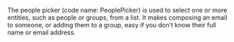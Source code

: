 The people picker (code name: PeoplePicker) is used to select one or more entities, such as people or groups, from a list. It makes composing an email to someone, or adding them to a group, easy if you don’t know their full name or email address. 
